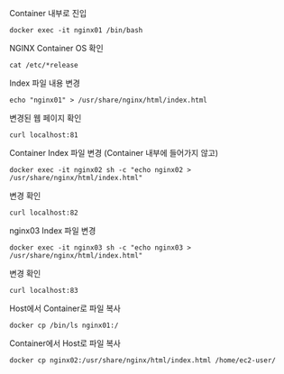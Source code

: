 Container 내부로 진입
```
docker exec -it nginx01 /bin/bash
```

NGINX Container OS 확인
```
cat /etc/*release
```

Index 파일 내용 변경
```
echo "nginx01" > /usr/share/nginx/html/index.html
```

변경된 웹 페이지 확인
```
curl localhost:81
```

Container Index 파일 변경 (Container 내부에 들어가지 않고)
```
docker exec -it nginx02 sh -c "echo nginx02 > /usr/share/nginx/html/index.html"
```

변경 확인
```
curl localhost:82
```

nginx03 Index 파일 변경
```
docker exec -it nginx03 sh -c "echo nginx03 > /usr/share/nginx/html/index.html"
```

변경 확인
```
curl localhost:83
```

Host에서 Container로 파일 복사
```
docker cp /bin/ls nginx01:/
```

Container에서 Host로 파일 복사
```
docker cp nginx02:/usr/share/nginx/html/index.html /home/ec2-user/
```
